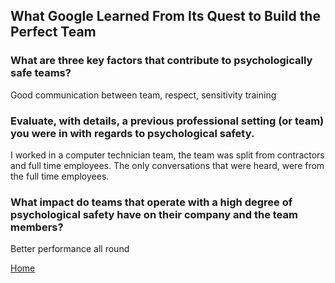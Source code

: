 ## What Google Learned From Its Quest to Build the Perfect Team

### What are three key factors that contribute to psychologically safe teams?

Good communication between team, respect, sensitivity training  

### Evaluate, with details, a previous professional setting (or team) you were in with regards to psychological safety.

I worked in a computer technician team, the team was split from contractors and full time employees. The only conversations that were heard, were from the full time employees. 

### What impact do teams that operate with a high degree of psychological safety have on their company and the team members?

Better performance all round 

[Home](https://shiloh206.github.io/reading-notes)